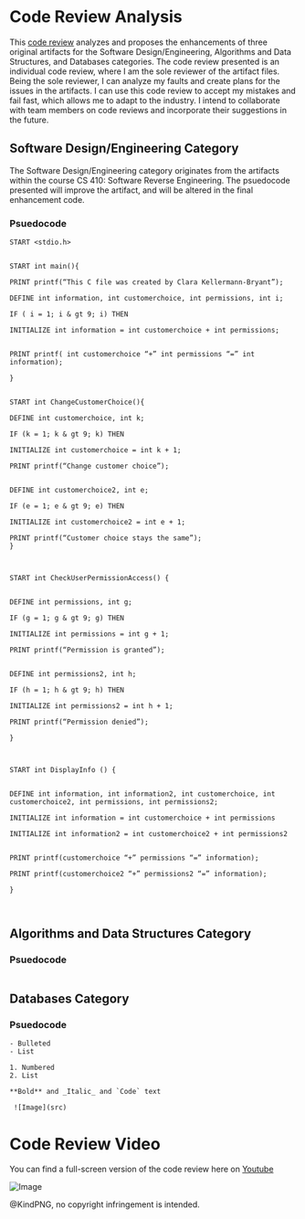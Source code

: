 # Code Review Analysis

This [code review](https://www.youtube.com/watch?v=IWou8g_Eeg4) analyzes and proposes the enhancements of three original artifacts for the Software Design/Engineering, Algorithms and Data Structures, and Databases categories. The code review presented is an individual code review, where I am the sole reviewer of the artifact files. Being the sole reviewer, I can analyze my faults and create plans for the issues in the artifacts. I can use this code review to accept my mistakes and fail fast, which allows me to adapt to the industry. I intend to collaborate with team members on code reviews and incorporate their suggestions in the future. 

## Software Design/Engineering Category 
The Software Design/Engineering category originates from the artifacts within the course CS 410: Software Reverse Engineering. The psuedocode presented will improve the artifact, and will be altered in the final enhancement code. 
### Psuedocode
```
START <stdio.h>


START int main(){

PRINT printf(“This C file was created by Clara Kellermann-Bryant”);

DEFINE int information, int customerchoice, int permissions, int i;

IF ( i = 1; i & gt 9; i) THEN

INITIALIZE int information = int customerchoice + int permissions;


PRINT printf( int customerchoice “+” int permissions “=” int information); 

}


START int ChangeCustomerChoice(){

DEFINE int customerchoice, int k;

IF (k = 1; k & gt 9; k) THEN

INITIALIZE int customerchoice = int k + 1;

PRINT printf(“Change customer choice”);


DEFINE int customerchoice2, int e;

IF (e = 1; e & gt 9; e) THEN

INITIALIZE int customerchoice2 = int e + 1;

PRINT printf(“Customer choice stays the same”);
}



START int CheckUserPermissionAccess() {


DEFINE int permissions, int g;

IF (g = 1; g & gt 9; g) THEN

INITIALIZE int permissions = int g + 1;

PRINT printf(“Permission is granted”);


DEFINE int permissions2, int h;

IF (h = 1; h & gt 9; h) THEN

INITIALIZE int permissions2 = int h + 1;

PRINT printf(“Permission denied”);

}



START int DisplayInfo () {


DEFINE int information, int information2, int customerchoice, int customerchoice2, int permissions, int permissions2;

INITIALIZE int information = int customerchoice + int permissions

INITIALIZE int information2 = int customerchoice2 + int permissions2


PRINT printf(customerchoice “+” permissions “=” information);

PRINT printf(customerchoice2 “+” permissions2 “=” information);

}



```


## Algorithms and Data Structures Category

### Psuedocode
```

```


## Databases Category

### Psuedocode

```
- Bulleted
- List

1. Numbered
2. List

**Bold** and _Italic_ and `Code` text

 ![Image](src)
```

# Code Review Video

You can find a full-screen version of the code review here on [Youtube](https://www.youtube.com/watch?v=IWou8g_Eeg4)

![Image](https://www.kindpng.com/picc/m/47-470845_non-copyright-youtube-logo-copyright-free-youtube-logo.png)



@KindPNG,
no copyright infringement is intended. 


